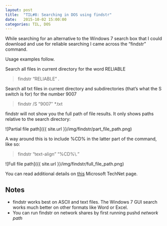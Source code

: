 ```yaml
---
layout: post
title:  "TIL#8: Searching in DOS using findstr"
date:   2015-10-02 15:00:00
categories: TIL, DOS
---
```


While searching for an alternative to the Windows 7 search box that I could download and use for reliable searching I came across the “findstr” command.

Usage examples follow.

Search all files in current directory for the word RELIABLE

> findstr “RELIABLE” *.*

Search all txt files in current directory and subdirectories (that’s what the S switch is for) for the number 9007

> findstr /S “9007″ *.txt

findstr will not show you the full path of file results. It only shows paths relative to the search directory:

![Partial file path]({{ site.url }}/img/findstr/part_file_path.png)

A way around this is to include %CD% in the latter part of the command, like so:

> findstr “text-align” “%CD%\\*.*”

![Full file path]({{ site.url }}/img/findstr/full_file_path.png)

You can read additional details on [this](https://technet.microsoft.com/en-us/library/bb490907.aspx) Microsoft TechNet page.

## Notes

* 	findstr works best on ASCII and text files. The Windows 7 GUI search works much better on other formats like Word or Excel.
*	You can run findstr on network shares by first running pushd *network path*